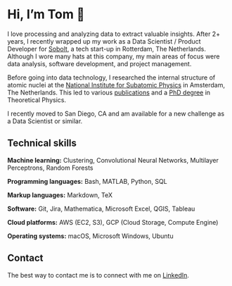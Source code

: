 # Hi, I’m Tom 👋

I love processing and analyzing data to extract valuable insights. After 2+ years, I recently wrapped up my work as a Data Scientist / Product Developer for [Sobolt](https://www.sobolt.com/), a tech start-up in Rotterdam, The Netherlands. Although I wore many hats at this company, my main areas of focus were data analysis, software development, and project management.

Before going into data technology, I researched the internal structure of atomic nuclei at the [National Institute for Subatomic Physics](https://www.nikhef.nl/en/) in Amsterdam, The Netherlands. This led to various [publications](https://inspirehep.net/authors/1257922?ui-citation-summary=true) and a [PhD degree](https://research.rug.nl/en/publications/mapping-the-internal-structure-of-hadrons-through-color-and-spin-) in Theoretical Physics.

I recently moved to San Diego, CA and am available for a new challenge as a Data Scientist or similar.


## Technical skills

**Machine learning:** Clustering, Convolutional Neural Networks, Multilayer Perceptrons, Random Forests

**Programming languages:** Bash, MATLAB, Python, SQL

**Markup languages:** Markdown, TeX

**Software:** Git, Jira, Mathematica, Microsoft Excel, QGIS, Tableau

**Cloud platforms:** AWS (EC2, S3), GCP (Cloud Storage, Compute Engine)

**Operating systems:** macOS, Microsoft Windows, Ubuntu


## Contact

The best way to contact me is to connect with me on [LinkedIn](https://www.linkedin.com/in/tvdaal/).
